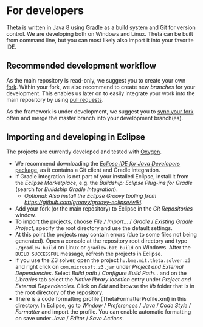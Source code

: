 # For developers

Theta is written in Java 8 using [Gradle](https://gradle.org/) as a build system and [Git](https://git-scm.com/) for version control. We are developing both on Windows and Linux. Theta can be built from command line, but you can most likely also import it into your favorite IDE.

## Recommended development workflow

As the main repository is read-only, we suggest you to create your own [fork](https://help.github.com/articles/fork-a-repo/). Within your fork, we also recommend to create new _branches_ for your development. This enables us later on to easily integrate your work into the main repository by using [pull requests](https://help.github.com/articles/about-pull-requests/).

As the framework is under development, we suggest you to [sync your fork](https://help.github.com/articles/syncing-a-fork/) often and merge the master branch into your development branch(es).

## Importing and developing in Eclipse

The projects are currently developed and tested with [Oxygen](https://www.eclipse.org/oxygen/).
* We recommend downloading the [_Eclipse IDE for Java Developers_ package](https://www.eclipse.org/downloads/eclipse-packages/), as it contains a Git client and Gradle integration.
* If Gradle integration is not part of your installed Eclipse, install it from the _Eclipse Marketplace_, e.g. the _Buildship: Eclipse Plug-ins for Gradle_ (search for _Buildship Gradle Integration_).
  * _Optional: Also install the Eclipse Groovy tooling from <https://github.com/groovy/groovy-eclipse/wiki>._
* Add your fork (or the main repository) to Eclipse in the _Git Repositories_ window.
* To import the projects, choose _File / Import..._ / _Gradle_ / _Existing Gradle Project_, specify the root directory and use the default settings.
* At this point the projects may contain errors (due to some files not being generated). Open a console at the repository root directory and type `./gradlew build` on Linux or `gradlew.bat build` on Windows. After the `BUILD SUCCESSFUL` message, refresh the projects in Eclipse.
* If you use the Z3 solver, open the project `hu.bme.mit.theta.solver.z3` and right click on `com.microsoft.z3.jar` under _Project and External Dependencies_. Select _Build path_ / _Configure Build Path..._ and on the _Libraries_ tab select the _Native library location_ entry under _Project and External Dependencies_. Click on _Edit_ and browse the _lib_ folder that is in the root directory of the repository.
* There is a code formatting profile (ThetaFormatterProfile.xml) in this directory. In Eclipse, go to _Window_ / _Preferences_ / _Java_ / _Code Style_ / _Formatter_ and import the profile. You can enable automatic formatting on save under _Java_ / _Editor_ / _Save Actions_.
